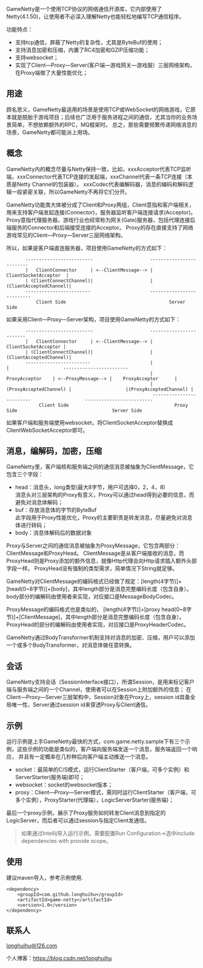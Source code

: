GameNetty是一个使用TCP协议的网络通信开源库，它内部使用了Netty(4.1.50)，让使用者不必深入理解Netty也能轻松地编写TCP通信程序。

功能特点：

* 支持tcp通信，屏蔽了Netty的复杂性，尤其是ByteBuf的使用；
* 支持消息加密和压缩，内置了RC4加密和GZIP压缩功能；
* 支持websocket；
* 实现了Client—Proxy—Server(客户端—游戏网关—游戏服）三层网络架构，在Proxy端做了大量性能优化；

## 用途

顾名思义，GameNetty最适用的场景是使用TCP或WebSocket的网络游戏，它原本就是脱胎于游戏项目；后续也广泛用于服务进程之间的通信，尤其当你的业务场景简单，不想依赖额外的RPC，MQ框架时。
总之，那些需要频繁传递网络消息的场景，GameNetty都可能派上用场。

## 概念

GameNetty内的概念尽量与Netty保持一致，比如，xxxAcceptor代表TCP监听端，xxxConnector代表TCP连接的发起端，xxxChannel代表一条TCP连接（本质是Netty Channel的包装器）。
xxxCodec代表编解码器，消息的编码和解码逻辑一般紧密关联，所以GameNetty不再将它们分开。

GameNetty功能类大体被分成了Client和Proxy两组，Client意指和客户端相关，用来支持客户端发起连接(Connector)，服务器监听客户端连接请求(Acceptor)。
Proxy意指代理服务器，游戏行业也经常称为网关(Gate)服务器，包括代理连接后端服务的Connector和后端接受连接的Acceptor。
Proxy的存在直接支持了网络游戏常见的Client—Proxy—Server三层网络架构。

所以，如果是客户端直连服务器，项目使用GameNetty的方式如下：

```
       -------------------------                     -------------------------
       |   ClientConnector     | <--ClientMessage--> |  ClientSocketAcceptor  | 
       | (ClientConnectChannel)|                     | (ClientAcceptedChannel)|
       ------------------------                      --------------------------
           Client Side                                      Server Side
```

如果采用Client—Proxy—Server架构，项目使用GameNetty的方式如下：

```
       -------------------------                     ------------------------          
       |   ClientConnector     | <--ClientMessage--> |   ClientSocketAcceptor |
       | (ClientConnectChannel)|                     | (ClientAcceptedChannel)|          
       ------------------------                      |                        |                    ------------------------
                                                     |       ProxyAcceptor    | <--ProxyMessage--> |    ProxyAcceptor      | 
                                                     | (ProxyAcceptedChannel) |                    |(ProxyAcceptedChannel) |
                                                      -------------------------                    -------------------------
            Client Side                                       Proxy Side                                   Server Side
```

如果客户端和服务端使用websocket，将ClientSocketAcceptor替换成ClientWebSocketAcceptor即可。

## 消息，编解码，加密，压缩

GameNetty里，客户端核和服务端之间的通信消息被抽象为ClientMessage，它包含三个字段：

* head：消息头，long类型(最大8字节，用户可选择0，2，4，8)  
消息头对三层架构的Proxy有意义，Proxy可以通过head得到必要的信息，而避免对消息体解码；
* buf：存放消息体的字节的ByteBuf  
此字段用于Proxy性能优化，Proxy的主要职责是转发消息，尽量避免对消息体进行转码；
* body：消息体解码后的数据对象

Proxy与Server之间的通信消息被抽象为ProxyMessage，它包含两部分：ClientMessage和ProxyHead。
ClientMessage是从客户端接收的消息，而ProxyHead则是Proxy添加的额外信息，就像Http代理会向Http请求插入额外头部字段一样。
ProxyHead没有强制的类型需求，简单情况下String就足够。

GameNetty对ClientMessage的编码格式已经做了规定：[length(4字节)]+[head(0~8字节)]+[body]，其中length部分是消息完整编码长度（包含自身）。
body部分的编解码由使用者来实现，对应接口是MessageBodyCodec。

ProxyMessage的编码格式也是类似的， [length(4字节)]+[proxy head(0~8字节)]+[ClientMessage]，其中length部分是消息完整编码长度（包含自身）。
ProxyHead的部分的编解码由使用者实现，对应接口是ProxyHeaderCodec。

GameNetty通过BodyTransformer机制支持对消息的加密、压缩，用户可以添加一个或多个BodyTransformer，对消息体做任意转换。

## 会话

GameNetty支持会话（SessionInterface接口），所谓Session，是用来标记客户端与服务端之间的一个Channel，使用者可以在Session上附加额外的信息；
在Client—Proxy—Server三层架构中，Session对象在Proxy上，session id具备全局唯一性，Server通过session id来穿透Proxy与Client通信。

## 示例

运行示例是上手GameNetty最快的方式，com.game.netty.sample下有三个示例，这些示例的功能是类似的，客户端向服务端发送一个消息，服务端返回一个响应，
并且有一定概率在几秒种后向客户端主动推送一个消息。

* socket：最简单的C/S模式，运行ClientStarter（客户端，可多个实例）和ServerStarter(服务端)即可；
* websocket：socket的websocket版本；
* proxy：Client—Proxy—Server模式，需同时运行ClientStarter（客户端，可多个实例），ProxyStarter(代理端），LogicServerStarter(服务端)；

最后一个proxy示例，展示了Proxy服务如何转发Client消息到指定的LogicServer，而后者可以通过session与指定Client发通信。

>如果通过Intellij导入运行示例，需要配置Run Configuration->选中include dependencies with provide scope。

## 使用

建议maven导入，参考示例使用.

```
<dependency>
    <groupId>com.github.longhuihu</groupId>
    <artifactId>game-netty</artifactId>
    <version>1.0</version>
</dependency>
```

## 联系人

longhuihu@126.com

个人博客：https://blog.csdn.net/longhuihu












